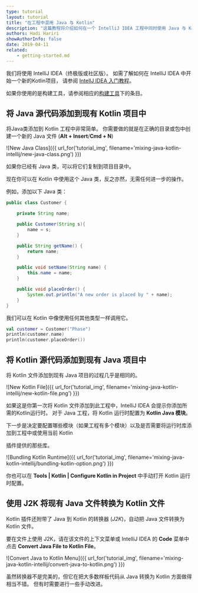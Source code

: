 ```yaml
---
type: tutorial
layout: tutorial
title: "在工程中混用 Java 与 Kotlin"
description: "这篇教程将介绍如何在一个 IntelliJ IDEA 工程中同时使用 Java 与 Kotlin。"
authors: Hadi Hariri
showAuthorInfo: false
date: 2019-04-11
related:
    - getting-started.md
---
```


我们将使用 IntelliJ IDEA（终极版或社区版）。 如需了解如何在 IntelliJ IDEA 中开始一个新的Kotlin项目，
请参阅 [IntellJ IDEA 入门教程](getting-started.html)。 

如果你使用的是构建工具，请参阅相应的[构建工具](build-tools.html)下的条目。

## 将 Java 源代码添加到现有 Kotlin 项目中
将Java类添加到 Kotlin 工程中非常简单。 你需要做的就是在正确的目录或包中创建一个新的 Java 文件 (__Alt + Insert__/__Cmd + N__)

![New Java Class]({{ url_for('tutorial_img', filename='mixing-java-kotlin-intellij/new-java-class.png') }})

如果你已经有 Java 类，可以将它们复制到项目目录中。

现在你可以在 Kotlin 中使用这个 Java 类，反之亦然，无需任何进一步的操作。

例如，添加以下 Java 类：

<div class="sample" markdown="1" theme="idea" mode="java">

``` java
public class Customer {

    private String name;

    public Customer(String s){
        name = s;
    }

    public String getName() {
        return name;
    }

    public void setName(String name) {
        this.name = name;
    }

    public void placeOrder() {
        System.out.println("A new order is placed by " + name);
    }
}
```
</div>

我们可以在 Kotlin 中像使用任何其他类型一样调用它。

<div class="sample" markdown="1" theme="idea" data-highlight-only>

```kotlin
val customer = Customer("Phase")
println(customer.name)
println(customer.placeOrder())
```
</div>


## 将 Kotlin 源代码添加到现有 Java 项目中
将 Kotlin 文件添加到现有 Java 项目的过程几乎是相同的。

![New Kotlin File]({{ url_for('tutorial_img', filename='mixing-java-kotlin-intellij/new-kotlin-file.png') }})

如果这是你第一次将 Kotlin 文件添加到此工程中，IntelliJ IDEA 会提示你添加所需的Kotlin运行时。
对于 Java 工程，将 Kotlin 运行时配置为 __Kotlin Java 模块__。

下一步是决定要配置哪些模块（如果工程有多个模块）以及是否需要将运行时库添加到工程中或使用当前 Kotlin

插件提供的那些库。

![Bundling Kotlin Runtime]({{ url_for('tutorial_img', filename='mixing-java-kotlin-intellij/bundling-kotlin-option.png') }})

你也可以在 __Tools \| Kotlin \| Configure Kotlin in Project__ 中手动打开 Kotlin 运行时配置。

## 使用 J2K 将现有 Java 文件转换为 Kotlin 文件

Kotlin 插件还附带了 Java 到 Kotlin 的转换器 (_J2K_)，自动把 Java 文件转换为 Kotlin 文件。

要在文件上使用 J2K，请在该文件的上下文菜单或 IntelliJ IDEA 的 __Code__ 菜单中点击 __Convert Java File to Kotlin File__。

![Convert Java to Kotlin Menu]({{ url_for('tutorial_img', filename='mixing-java-kotlin-intellij/convert-java-to-kotlin.png') }})

虽然转换器不是完美的，但它在把大多数样板代码从 Java 转换为 Kotlin 方面做得相当不错。 但有时需要进<!-- -->行一些手动改进。